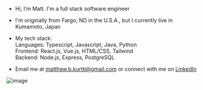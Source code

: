 - Hi, I’m Matt. I'm a full stack software engineer

- I'm originally from Fargo, ND in the U.S.A., but I currently live in Kumamoto, Japan

- My tech stack: <br>
      Languages: Typescript, Javascript, Java, Python <br>
      Frontend: React.js, Vue.js, HTML/CSS, Tailwind <br>
      Backend: Node.js, Express, PostgreSQL <br>

- Email me at [matthew.b.kurtti@gmail.com](matthew.b.kurtti@gmail.com) or connect with me on [LinkedIn](https://www.linkedin.com/in/matthew-kurtti-737ab2123/)

![image](https://img.shields.io/badge/TypeScript-007ACC?style=for-the-badge&logo=typescript&logoColor=white)
<!---
matthewkurtti/matthewkurtti is a ✨ special ✨ repository because its `README.md` (this file) appears on your GitHub profile.
You can click the Preview link to take a look at your changes.
--->
